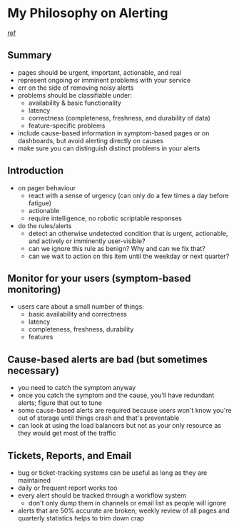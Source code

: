 # My Philosophy on Alerting
[ref](https://docs.google.com/document/d/199PqyG3UsyXlwieHaqbGiWVa8eMWi8zzAn0YfcApr8Q/preview#heading=h.fs3knmjt7fjy)

## Summary
- pages should be urgent, important, actionable, and real
- represent ongoing or imminent problems with your service
- err on the side of removing noisy alerts
- problems should be classifiable under:
  - availability & basic functionality
  - latency
  - correctness (completeness, freshness, and durability of data)
  - feature-specific problems
- include cause-based information in symptom-based pages or on dashboards, but avoid alerting directly on causes
- make sure you can distinguish distinct problems in your alerts

## Introduction
- on pager behaviour
  - react with a sense of urgency (can only do a few times a day before fatigue)
  - actionable
  - require intelligence, no robotic scriptable responses
- do the rules/alerts
  - detect an otherwise undetected condition that is urgent, actionable, and actively or imminently user-visible?
  - can we ignore this rule as benign? Why and can we fix that?
  - can we wait to action on this item until the weekday or next quarter?

## Monitor for your users (symptom-based monitoring)
- users care about a small number of things:
  - basic availability and correctness
  - latency
  - completeness, freshness, durability
  - features

## Cause-based alerts are bad (but sometimes necessary)
- you need to catch the symptom anyway
- once you catch the symptom and the cause, you'll have redundant alerts; figure that out to tune
- some cause-based alerts are required because users won't know you're out of storage until things crash and that's preventable
- can look at using the load balancers but not as your only resource as they would get most of the traffic

## Tickets, Reports, and Email
- bug or ticket-tracking systems can be useful as long as they are maintained
- daily or frequent report works too
- every alert should be tracked through a workflow system 
  - don't only dump them in channels or email list as people will ignore
- alerts that are 50% accurate are broken; weekly review of all pages and quarterly statistics helps to trim down crap